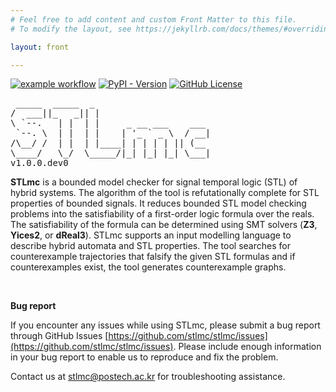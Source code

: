```yaml
---
# Feel free to add content and custom Front Matter to this file.
# To modify the layout, see https://jekyllrb.com/docs/themes/#overriding-theme-defaults

layout: front

---
```


[![example workflow](https://github.com/stlmc/stlmc/actions/workflows/release.yml/badge.svg)](https://github.com/stlmc/stlmc)
[![PyPI - Version](https://img.shields.io/pypi/v/stlmc?color=66b2ff)](https://pypi.org/project/stlmc/)
[![GitHub License](https://img.shields.io/github/license/stlmc/stlmc)](https://github.com/stlmc/stlmc)

<pre class="logo">
 _____  _____  _
/  ___||_   _|| |
\ `--.   | |  | |     _ __ ___    ___
 `--. \  | |  | |    | '_ ` _ \  / __|
/\__/ /  | |  | |____| | | | | || (__
\____/   \_/  \_____/|_| |_| |_| \___|
v1.0.0.dev0
</pre>

**STLmc** is a bounded model checker for signal temporal logic (STL) of hybrid systems. The algorithm of the tool is refutationally complete for STL properties of bounded signals. It reduces bounded STL model checking problems into the satisfiability of a first-order logic formula over the reals. The satisfiability of the formula can be determined using SMT solvers (**Z3**, **Yices2**, or **dReal3**). STLmc supports an input modelling language to describe hybrid automata and STL properties. The tool searches for counterexample trajectories that falsify the given STL formulas and if counterexamples exist, the tool generates counterexample graphs.

<br>

**Bug report**

If you encounter any issues while using STLmc, please submit a bug report through GitHub Issues [https://github.com/stlmc/stlmc/issues](https://github.com/stlmc/stlmc/issues).
Please include enough information in your bug report to enable us to reproduce and fix the problem.

Contact us at [stlmc@postech.ac.kr](mailto:stlmc@postech.ac.kr) for troubleshooting assistance.